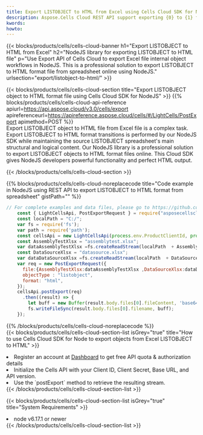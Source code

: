 ```yaml
---
title: Export LISTOBJECT to HTML from Excel using Cells Cloud SDK for NodeJS  
description: Aspose.Cells Cloud REST API support exporting {0} to {1} format files using {2}. 
kwords: 
howto: 
---
```



{{< blocks/products/cells/cells-cloud-banner h1="Export LISTOBJECT to HTML from Excel" h2="NodeJS library for exporting LISTOBJECT to HTML file" p="Use Export API of Cells Cloud to export Excel file internal object workflows in NodeJS. This is a professional solution to export LISTOBJECT to HTML format file from spreadsheet online using NodeJS." urlsection="export/listobject-to-html/" >}}

{{< blocks/products/cells/cells-cloud-section  title="Export LISTOBJECT object to HTML format file using Cells Cloud SDK for NodeJS" >}}
{{% blocks/products/cells/cells-cloud-api-reference  apiurl=https://api.aspose.cloud/v3.0/cells/export  apireferenceurl=https://apireference.aspose.cloud/cells/#/LightCells/PostExport  apimethod=POST %}}
<br/>
Export LISTOBJECT object to HTML file from Excel file is a complex task. Export LISTOBJECT to HTML format transitions is performed by our NodeJS SDK while maintaining the source LISTOBJECT spreadsheet's main structural and logical content. Our NodeJS library is a professional solution to export LISTOBJECT objects to HTML format files online. This Cloud SDK gives NodeJS developers powerful functionality and perfect HTML output.

{{< /blocks/products/cells/cells-cloud-section >}}

{{% blocks/products/cells/cells-cloud-noreplacecode title="Code example in NodeJS using REST API to export LISTOBJECT to HTML format from spreadsheet" gistPath="" %}}
  
```js
// For complete examples and data files, please go to https://github.com/aspose-cells-cloud/aspose-cells-cloud-node/
    const { LightCellsApi, PostExportRequest } = require("asposecellscloud");
    const localPath = "C:/";
    var fs = require('fs');
    var path = require('path');
    const cellsApi = new LightCellsApi(process.env.ProductClientId, process.env.ProductClientSecret);
    const AssemblyTestXlsx = "assemblytest.xlsx";
    var dataAssemblyTestXlsx =fs.createReadStream(localPath  + AssemblyTestXlsx);
    const DataSourceXlsx = "datasource.xlsx";
    var dataDataSourceXlsx =fs.createReadStream(localPath  + DataSourceXlsx);
    var req = new PostExportRequest({
      file:{AssemblyTestXlsx:dataAssemblyTestXlsx ,DataSourceXlsx:dataDataSourceXlsx },
      objectType : "listobject",
      format: "html",
    });
    cellsApi.postExport(req)
      .then((result) => {
        let buff = new Buffer(result.body.files[0].fileContent, 'base64');
        fs.writeFileSync(result.body.files[0].filename, buff);
    });
```
   
{{% /blocks/products/cells/cells-cloud-noreplacecode  %}}
<br/>
{{< blocks/products/cells/cells-cloud-section-list isGrey="true"  title="How to use Cells Cloud SDK for Node to export objects from Excel LISTOBJECT to HTML" >}}
<li>Register an account at <a href="https://dashboard.aspose.cloud/">Dashboard</a> to get free API quota & authorization details</li>
<li>Initialize the Cells API with your Client ID, Client Secret, Base URL, and API version.</li>
<li>Use the `postExport` method to retrieve the resulting stream.</li>
{{< /blocks/products/cells/cells-cloud-section-list >}}

{{< blocks/products/cells/cells-cloud-section-list isGrey="true"  title="System Requirements" >}}
<li>node v6.17.1 or newer</li>
{{< /blocks/products/cells/cells-cloud-section-list >}}
